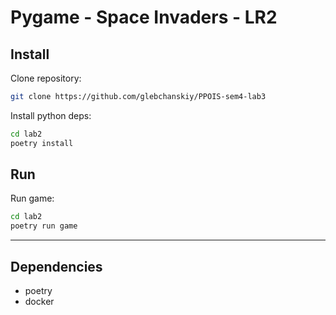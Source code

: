 # Pygame - Space Invaders - LR2

## Install

Clone repository:

```sh
git clone https://github.com/glebchanskiy/PPOIS-sem4-lab3
```

Install python deps:

```sh
cd lab2
poetry install
```

## Run

Run game:

```sh
cd lab2
poetry run game
```

---

## Dependencies

- poetry
- docker

